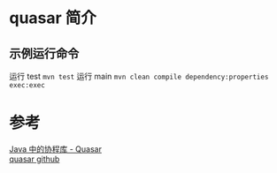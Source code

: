 # quasar 简介


## 示例运行命令
运行 test `mvn test`
运行 main `mvn clean compile dependency:properties exec:exec`

# 参考  
[Java 中的协程库 - Quasar](https://www.cnblogs.com/jmcui/p/12511623.html)  
[quasar github](https://github.com/puniverse/quasar)